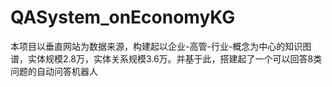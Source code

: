 # QASystem_onEconomyKG
本项目以垂直网站为数据来源，构建起以企业-高管-行业-概念为中心的知识图谱，实体规模2.8万，实体关系规模3.6万。并基于此，搭建起了一个可以回答8类问题的自动问答机器人
